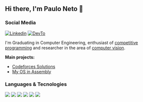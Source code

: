 ## Hi there, I'm Paulo Neto 👋

### Social Media
[![Linkedin](https://img.shields.io/badge/Linkedin-111111.svg?style=flat&logo=linkedin&logoColor=white&color=111111)](https://linkedin.com/in/paulosantosneto)
[![DevTo](https://img.shields.io/badge/dev.to-111111.svg?style=flat&logo=dev.to&logoColor=white&color=111111)](https://dev.to/paulosn)

I'm Graduating in Computer Engineering, enthusiast of <ins>competitive programming</ins> and researcher in the area of <ins>computer vision</ins>.

**Main projects:**
- [Codeforces Solutions](https://github.com/paulosantosneto/codeforces-solutions)
- [My OS in Assembly](https://github.com/paulosantosneto/my-assembly-os)


### Languages & Tecnologies
![](https://img.shields.io/badge/Code-Python-informational?style=flat&logo=python&logoColor=white&color=111111)
![](https://img.shields.io/badge/Code-C-informational?style=flat&logo=c&logoColor=white&color=111111)
![](https://img.shields.io/badge/Code-C++-informational?style=flat&logo=cplusplus&logoColor=white&color=111111)
![](https://img.shields.io/badge/Code-Julia-informational?style=flat&logo=julia&logoColor=white&color=111111)
![](https://img.shields.io/badge/Tool-Git-informational?style=flat&logo=git&logoColor=white&color=111111)
![](https://img.shields.io/badge/Cloud-AWS-informational?style=flat&logo=Amazon%20AWS&logoColor=white&color=111111)


